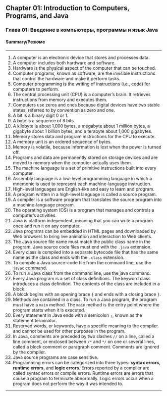 ## Chapter 01: Introduction to Computers, Programs, and Java
### Глава 01: Введение в компьютеры, программы и язык Java
#### Summary/Резюме
---

1. A computer is an electronic device that stores and processes data.
2. A computer includes both hardware and software.
3. Hardware is the physical aspect of the computer that can be touched.
4. Computer programs, known as software, are the invisible instructions that control the hardware and make it perform tasks.
5. Computer programming is the writing of instructions (i.e., code) for computers to perform.
6. The central processing unit (CPU) is a computer’s brain. It retrieves instructions from memory and executes them.
7. Computers use zeros and ones because digital devices have two stable states, referred to by convention as zero and one.
8. A bit is a binary digit 0 or 1.
9. A byte is a sequence of 8 bits.
10. A kilobyte is about 1,000 bytes, a megabyte about 1 million bytes, a gigabyte about 1 billion bytes, and a terabyte about 1,000 gigabytes.
11. Memory stores data and program instructions for the CPU to execute.
12. A memory unit is an ordered sequence of bytes.
13. Memory is volatile, because information is lost when the power is turned off.
14. Programs and data are permanently stored on storage devices and are moved to memory when the computer actually uses them.
15. The machine language is a set of primitive instructions built into every computer.
16. Assembly language is a low-level programming language in which a mnemonic is used to represent each machine-language instruction.
17. High-level languages are English-like and easy to learn and program.
18. A program written in a high-level language is called a source program.
19. A compiler is a software program that translates the source program into a machine-language program.
20. The operating system (OS) is a program that manages and controls a computer’s activities.
21. Java is platform independent, meaning that you can write a program once and run it on any computer.
22. Java programs can be embedded in HTML pages and downloaded by Web browsers to bring live animation and interaction to Web clients.
23. The Java source file name must match the public class name in the program. Java source code files must end with the `.java` extension.
24. Every class is compiled into a separate bytecode file that has the same name as the class and ends with the `.class` extension.
25. To compile a Java source-code file from the command line, use the `javac` command.
26. To run a Java class from the command line, use the java command.
27. Every Java program is a set of class definitions. The keyword class introduces a class definition. The contents of the class are included in a block.
28. A block begins with an opening brace `{` and ends with a closing brace `}`.
29. Methods are contained in a class. To run a Java program, the program must have a `main` method. The `main` method is the entry point where the program starts when it is executed.
30. Every statement in Java ends with a semicolon `;`, known as the statement terminator.
31. Reserved words, or keywords, have a specific meaning to the compiler and cannot be used for other purposes in the program.
32. In Java, comments are preceded by two slashes `//` on a line, called a line comment, or enclosed between `/*` and `*/` on one or several lines, called a block comment or paragraph comment. Comments are ignored by the compiler.
33. Java source programs are case sensitive.
34. Programming errors can be categorized into three types: **syntax errors**, **runtime errors**, and **logic errors**. Errors reported by a compiler are called syntax errors or compile errors. Runtime errors are errors that cause a program to terminate abnormally. Logic errors occur when a program does not perform the way it was intended to.


---
